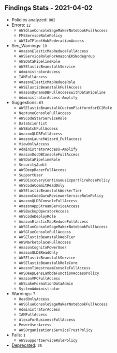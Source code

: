 ## Findings Stats - 2021-04-02

- Policies analyzed: `802`
- Errors: `12`
  - `AWSGlueConsoleSageMakerNotebookFullAccess`
  - `FMSServiceRolePolicy`
  - `AWSIoTFleetHubFederationAccess`
- Sec_Warnings: `10`
  - `AmazonElasticMapReduceFullAccess`
  - `AWSServiceRoleForAmazonEKSNodegroup`
  - `AWSDataPipelineRole`
  - `AWSElasticBeanstalkService`
  - `AdministratorAccess`
  - `IAMFullAccess`
  - `AmazonElasticMapReduceRole`
  - `AWSElasticBeanstalkFullAccess`
  - `AmazonDynamoDBFullAccesswithDataPipeline`
  - `AdministratorAccess-Amplify`
- Suggestions: `63`
  - `AWSElasticBeanstalkCustomPlatformforEC2Role`
  - `NeptuneConsoleFullAccess`
  - `AWSCodeStarServiceRole`
  - `DataScientist`
  - `AWSBatchFullAccess`
  - `AmazonQLDBFullAccess`
  - `AmazonLaunchWizard_Fullaccess`
  - `ViewOnlyAccess`
  - `AdministratorAccess-Amplify`
  - `AmazonDocDBConsoleFullAccess`
  - `AWSDataPipelineRole`
  - `SecurityAudit`
  - `AWSDeepRacerFullAccess`
  - `SupportUser`
  - `AWSDiscoveryContinuousExportFirehosePolicy`
  - `AWSCodeCommitReadOnly`
  - `AWSElasticBeanstalkWorkerTier`
  - `AmazonCodeGuruReviewerServiceRolePolicy`
  - `AmazonQLDBConsoleFullAccess`
  - `AmazonAppStreamServiceAccess`
  - `AWSBackupOperatorAccess`
  - `AWSCodeDeployRole`
  - `AmazonElasticMapReduceFullAccess`
  - `AWSGlueConsoleSageMakerNotebookFullAccess`
  - `AWSGlueConsoleFullAccess`
  - `AWSElasticBeanstalkWebTier`
  - `AWSMarketplaceFullAccess`
  - `AmazonCognitoPowerUser`
  - `AmazonQLDBReadOnly`
  - `AWSElasticBeanstalkService`
  - `AWSElasticBeanstalkRoleCore`
  - `AmazonTimestreamConsoleFullAccess`
  - `AWSDeepLensLambdaFunctionAccessPolicy`
  - `AmazonVPCFullAccess`
  - `AWSLakeFormationDataAdmin`
  - `SystemAdministrator`
- Warnings: `7`
  - `ReadOnlyAccess`
  - `AWSGlueConsoleSageMakerNotebookFullAccess`
  - `AdministratorAccess`
  - `IAMFullAccess`
  - `AlexaForBusinessFullAccess`
  - `PowerUserAccess`
  - `AWSOrganizationsServiceTrustPolicy`
- Fails: `1`
  - `AWSSupportServiceRolePolicy`
- [Deprecated](../DEPRECATED.json): `35`
